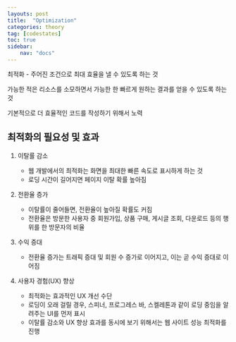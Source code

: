 ```yaml
---
layouts: post
title:  "Optimization"
categories: theory
tag: [codestates]
toc: true
sidebar:
    nav: "docs"
---
```


최적화 - 주어진 조건으로 최대 효율을 낼 수 있도록 하는 것

가능한 적은 리소스를 소모하면서 가능한 한 빠르게 원하는 결과를 얻을 수 있도록 하는 것

기본적으로 더 효율적인 코드를 작성하기 위해서 노력

## 최적화의 필요성 및 효과

1. 이탈률 감소

   - 웹 개발에서의 최적화는 화면을 최대한 빠른 속도로 표시하게 하는 것
   - 로딩 시간이 길어지면 페이지 이탈 확률 높아짐

2. 전환율 증가
   
   - 이탈률이 줄어들면, 전환율이 높아질 확률도 커짐
   - 전환율은 방문한 사용자 중 회원가입, 상품 구매, 게시글 조회, 다운로드 등의 행위를 한 방문자의 비율

3. 수익 증대
   
   - 전환율 증가는 트래픽 증대 및 회원 수 증가로 이어지고, 이는 곧 수익 증대로 이어짐

4. 사용자 경험(UX) 향상
   
   - 최적화는 효과적인 UX 개선 수단
   - 로딩이 오래 걸릴 경우, 스피너, 프로그레스 바, 스켈레톤과 같이 로딩 중임을 알려주는 UI를 먼저 표시
   - 이탈률 감소와 UX 향상 효과를 동시에 보기 위해서는 웹 사이트 성능 최적화를 진행